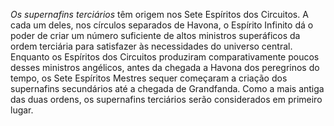 *Os supernafins terciários* têm origem nos Sete Espíritos dos Circuitos. A cada um deles, nos círculos separados de Havona, o Espírito Infinito dá o poder de criar um número suficiente de altos ministros superáficos da ordem terciária para satisfazer às necessidades do universo central. Enquanto os Espíritos dos Circuitos produziram comparativamente poucos desses ministros angélicos, antes da chegada a Havona dos peregrinos do tempo, os Sete Espíritos Mestres sequer começaram a criação dos supernafins secundários até a chegada de Grandfanda. Como a mais antiga das duas ordens, os supernafins terciários serão considerados em primeiro lugar.